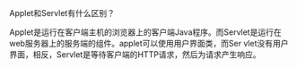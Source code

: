 Applet和Servlet有什么区别？

Applet是运行在客户端主机的浏览器上的客户端Java程序。而Servlet是运行在web服务器上的服务端的组件。applet可以使用用户界面类，而Ser
vlet没有用户界面，相反，Servlet是等待客户端的HTTP请求，然后为请求产生响应。
